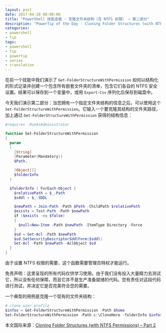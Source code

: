 ```yaml
---
layout: post
date: 2017-04-28 00:00:00
title: "PowerShell 技能连载 - 克隆文件夹结构（含 NTFS 权限） – 第二部分"
description: "PowerTip of the Day - Cloning Folder Structures (with NTFS Permissions) – Part 2"
categories:
- powershell
- tip
tags:
- powershell
- tip
- powertip
- series
- translation
---
```

在前一个技能中我们演示了 `Get-FolderStructureWithPermission` 如何以结构化的形式记录并创建一个包含所有嵌套文件夹的清单，包含它们各自的 NTFS 安全设置。结果可以保存到一个变量中，或用 `Export-Csv` 序列化后保存到磁盘中。

今天我们演示第二部分：当您拥有一个指定文件夹结构的信息之后，可以使用这个 `Set-FolderStructureWithPermission`。它输入一个要克隆其结构的文件夹路径，加上通过 `Get-FolderStructureWithPermission` 获得的结构信息：

```powershell
#requires -RunAsAdministrator

function Set-FolderStructureWithPermission
{
  param
  (
    [String]
    [Parameter(Mandatory)]
    $Path,

    [Object[]]
    $folderInfo
  )

  $folderInfo | ForEach-Object {
    $relativePath = $_.Path
    $sddl = $_.SDDL

    $newPath = Join-Path -Path $Path -ChildPath $relativePath
    $exists = Test-Path -Path $newPath
    if ($exists -eq $false)
    {
      $null=New-Item -Path $newPath -ItemType Directory -Force
    }
    $sd = Get-Acl -Path $newPath
    $sd.SetSecurityDescriptorSddlForm($sddl)
    Set-Acl -Path $newPath -AclObject $sd
  }
}
```

由于设置 NTFS 权限的需要，这个函数需要管理员特权才能运行。

免责声明：这里呈现的所有代码仅供学习使用。由于我们没有投入大量精力去测试它，所以没有任何保障，而且它并不是生产准备就绪的代码。您有责任对这段代码进行测试，并决定它是否完美符合您的需要。

一个典型的用例是克隆一个现有的文件夹结构：

```powershell
# clone user profile
$infos = Get-FolderStructureWithPermission -Path $home
Set-FolderStructureWithPermission -Path c:\CloneHere -folderInfo $infos
```

<!--more-->
本文国际来源：[Cloning Folder Structures (with NTFS Permissions) – Part 2](http://community.idera.com/powershell/powertips/b/tips/posts/cloning-folder-structures-with-ntfs-permissions-part-2)
